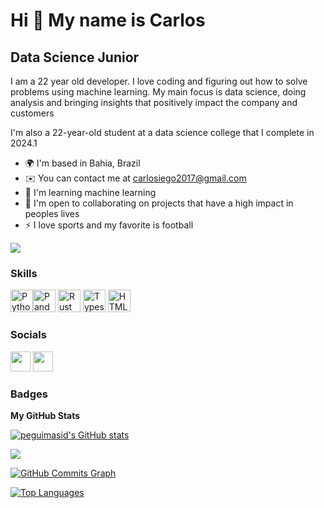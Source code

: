 Hi 👋 My name is Carlos
==========================

Data Science Junior
-----------------------------

I am a 22 year old developer. I love coding and figuring out how to solve problems using machine learning. My main focus is data science, doing analysis and bringing insights that positively impact the company and customers

I'm also a 22-year-old student at a data science college that I complete in 2024.1

* 🌍  I'm based in Bahia, Brazil
* ✉️  You can contact me at [carlosiego2017@gmail.com](mailto:carlosiego2017ail.com)
* 🧠  I'm learning machine learning
* 🤝  I'm open to collaborating on projects that have a high impact in peoples lives
* ⚡  I love sports and my favorite is football

<a href="https://github.com/carlosiego" target="_blank" rel="noreferrer"><img
src="https://img.shields.io/github/followers/carlosiego?logo=github&style=for-the-badge&color=3382ed&labelColor=171717" /></a>

### Skills

<p align="left">
<a href="https://docs.microsoft.com/en-us/cpp/?view=msvc-170" target="_blank" rel="noreferrer"><img src="https://img.shields.io/badge/Python-2C2D72?style=for-the-badge&logo=python&logoColor=black" width="36" height="36" alt="Python /></a>
<a href="https://developer.mozilla.org/en-US/docs/Web/JavaScript" target="_blank" rel="noreferrer"><img src="https://img.shields.io/badge/scikit_learn-F7931E?style=for-the-badge&logo=scikit-learn&logoColor=white" width="36" height="36" alt="Pandas" /></a>
<a href="https://www.rust-lang.org/" target="_blank" rel="noreferrer"><img src="https://img.shields.io/badge/Pandas-2C2D72?style=for-the-badge&logo=pandas&logoColor=white" height="36" alt="Rust" /></a>
<a href="https://www.typescriptlang.org/" target="_blank" rel="noreferrer"><img src="https://img.shields.io/badge/MySQL-005C84?style=for-the-badge&logo=mysql&logoColor=white" width="36" height="36" alt="Typescript" /></a>
<a href="https://developer.mozilla.org/en-US/docs/Glossary/HTML5" target="_blank" rel="noreferrer"><img src=https://img.shields.io/badge/Jupyter-F37626.svg?&style=for-the-badge&logo=Jupyter&logoColor=white width="36" height="36" alt="HTML5" /></a>


### Socials

<p <a href="https://github.com/carlosiego" target="_blank" rel="noreferrer"><img src="https://raw.githubusercontent.com/danielcranney/readme-generator/main/public/icons/socials/github-dark.svg" width="32" height="32" /></a> <a  <a href="https://www.linkedin.com/in/iegoslomski/" target="_blank" rel="noreferrer"><img src="https://raw.githubusercontent.com/danielcranney/readme-generator/main/public/icons/socials/linkedin.svg" width="32" height="32" /></a> </p>

### Badges

<b>My GitHub Stats</b>

<a href="https://github.com/carlosiego" ><img src="https://github-readme-stats.vercel.app/api?username=carlosiego&show_icons=true&hide=&count_private=true&title_color=3382ed&text_color=ffffff&icon_color=3382ed&bg_color=171717&hide_border=true&show_icons=true" alt="peguimasid's GitHub stats" /></a>

<a href="https://github.com/carlosiego" ><img src="https://github-readme-streak-stats.herokuapp.com/?user=carlosiego&stroke=ffffff&background=171717&ring=3382ed&fire=3382ed&currStreakNum=ffffff&currStreakLabel=3382ed&sideNums=ffffff&sideLabels=ffffff&dates=ffffff&hide_border=true" /></a>

<a href="https://github.com/carlosiego" ><img src="https://activity-graph.herokuapp.com/graph?username=carlosiego&bg_color=171717&color=ffffff&line=3382ed&point=ffffff&area_color=171717&area=true&hide_border=true&custom_title=GitHub%20Commits%20Graph" alt="GitHub Commits Graph" /></a>

<a href="https://github.com/carlosiego" align="left"><img src="https://github-readme-stats.vercel.app/api/top-langs/?username=carlosiego&layout=compact&title_color=3382ed&text_color=ffffff&icon_color=3382ed&bg_color=171717&hide_border=true&locale=en&custom_title=Top%20%Languages" alt="Top Languages" /></a>
